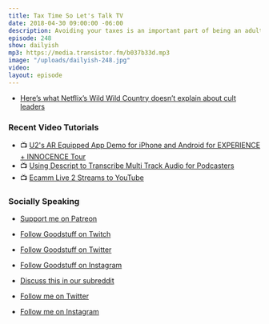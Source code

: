 ```yaml
---
title: Tax Time So Let's Talk TV
date: 2018-04-30 09:00:00 -06:00
description: Avoiding your taxes is an important part of being an adult.
episode: 248
show: dailyish
mp3: https://media.transistor.fm/b037b33d.mp3
image: "/uploads/dailyish-248.jpg"
video: 
layout: episode
---
```


* [Here’s what Netflix’s Wild Wild Country doesn’t explain about cult leaders](https://www.theverge.com/2018/4/25/17275996/cult-leaders-psychology-bhagwan-shree-rajneesh-netflix-wild-wild-country)

### Recent Video Tutorials

* 📺 [U2's AR Equipped App Demo for iPhone and Android for EXPERIENCE + INNOCENCE Tour](https://www.youtube.com/edit?o=U&video_id=soaHtV10Seo)
* 📺 [Using Descript to Transcribe Multi Track Audio for Podcasters](https://www.youtube.com/watch?v=wRWttnLOQiE)
* 📺 [Ecamm Live 2 Streams to YouTube](https://www.youtube.com/watch?v=lpr267l4VDM)

### Socially Speaking

* [Support me on Patreon](https://www.patreon.com/ichris)

* [Follow Goodstuff on Twitch](https://www.twitch.tv/goodstuff_fm)
* [Follow Goodstuff on Twitter](https://twitter.com/goodstufffm)
* [Follow Goodstuff on Instagram](https://www.instagram.com/goodstuff_fm/)
* [Discuss this in our subreddit](https://www.reddit.com/r/Goodstuff_fm/)

* [Follow me on Twitter](https://www.twitter.com/ichris)
* [Follow me on Instagram](https://www.instagram.com/ichrisv2/)
